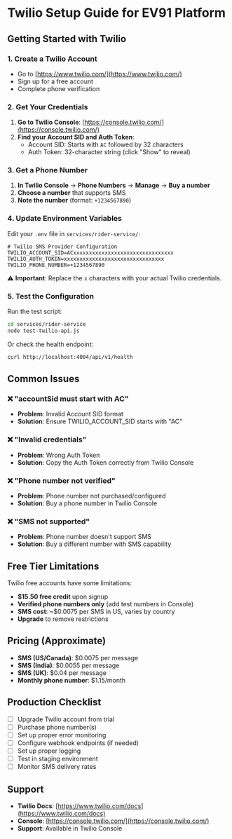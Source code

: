 # Twilio Setup Guide for EV91 Platform

## Getting Started with Twilio

### 1. Create a Twilio Account
- Go to [https://www.twilio.com/](https://www.twilio.com/)
- Sign up for a free account
- Complete phone verification

### 2. Get Your Credentials
1. **Go to Twilio Console**: [https://console.twilio.com/](https://console.twilio.com/)
2. **Find your Account SID and Auth Token**:
   - Account SID: Starts with `AC` followed by 32 characters
   - Auth Token: 32-character string (click "Show" to reveal)

### 3. Get a Phone Number
1. **In Twilio Console** → **Phone Numbers** → **Manage** → **Buy a number**
2. **Choose a number** that supports SMS
3. **Note the number** (format: `+1234567890`)

### 4. Update Environment Variables
Edit your `.env` file in `services/rider-service/`:

```env
# Twilio SMS Provider Configuration
TWILIO_ACCOUNT_SID=ACxxxxxxxxxxxxxxxxxxxxxxxxxxxxxxxx
TWILIO_AUTH_TOKEN=xxxxxxxxxxxxxxxxxxxxxxxxxxxxxxxx
TWILIO_PHONE_NUMBER=+1234567890
```

⚠️ **Important**: Replace the `x` characters with your actual Twilio credentials.

### 5. Test the Configuration
Run the test script:
```bash
cd services/rider-service
node test-twilio-api.js
```

Or check the health endpoint:
```bash
curl http://localhost:4004/api/v1/health
```

## Common Issues

### ❌ "accountSid must start with AC"
- **Problem**: Invalid Account SID format
- **Solution**: Ensure TWILIO_ACCOUNT_SID starts with "AC"

### ❌ "Invalid credentials"
- **Problem**: Wrong Auth Token
- **Solution**: Copy the Auth Token correctly from Twilio Console

### ❌ "Phone number not verified"
- **Problem**: Phone number not purchased/configured
- **Solution**: Buy a phone number in Twilio Console

### ❌ "SMS not supported"
- **Problem**: Phone number doesn't support SMS
- **Solution**: Buy a different number with SMS capability

## Free Tier Limitations

Twilio free accounts have some limitations:
- **$15.50 free credit** upon signup
- **Verified phone numbers only** (add test numbers in Console)
- **SMS cost**: ~$0.0075 per SMS in US, varies by country
- **Upgrade** to remove restrictions

## Pricing (Approximate)
- **SMS (US/Canada)**: $0.0075 per message
- **SMS (India)**: $0.0055 per message
- **SMS (UK)**: $0.04 per message
- **Monthly phone number**: $1.15/month

## Production Checklist

- [ ] Upgrade Twilio account from trial
- [ ] Purchase phone number(s)
- [ ] Set up proper error monitoring
- [ ] Configure webhook endpoints (if needed)
- [ ] Set up proper logging
- [ ] Test in staging environment
- [ ] Monitor SMS delivery rates

## Support

- **Twilio Docs**: [https://www.twilio.com/docs](https://www.twilio.com/docs)
- **Console**: [https://console.twilio.com/](https://console.twilio.com/)
- **Support**: Available in Twilio Console